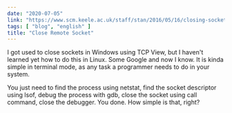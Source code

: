 ```yaml
---
date: "2020-07-05"
link: "https://www.scm.keele.ac.uk/staff/stan/2016/05/16/closing-sockets-without-killing-processes/"
tags: [ "blog", "english" ]
title: "Close Remote Socket"
---
```

I got used to close sockets in Windows using TCP View, but I haven't learned yet how to do this in Linux. Some Google and now I know. It is kinda simple in terminal mode, as any task a programmer needs to do in your system.

You just need to find the process using netstat, find the socket descriptor using lsof, debug the process with gdb, close the socket using call command, close the debugger. You done. How simple is that, right?
